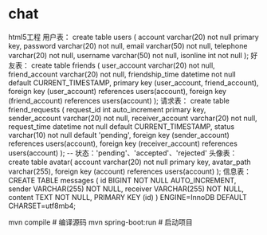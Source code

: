 # chat
html5工程
用户表：
create table users (
    account varchar(20) not null primary key,
    password varchar(20) not null,
    email varchar(50) not null,
    telephone varchar(20) not null,
    username varchar(50) not null,
    isonline int not null
);
好友表：
create table friends (
    user_account varchar(20) not null,
    friend_account varchar(20) not null,
    friendship_time datetime not null default CURRENT_TIMESTAMP,
    primary key (user_account, friend_account),
    foreign key (user_account) references users(account),
    foreign key (friend_account) references users(account)
);
请求表：
create table friend_requests (
    request_id int auto_increment primary key,
    sender_account varchar(20) not null,
    receiver_account varchar(20) not null,
    request_time datetime not null default CURRENT_TIMESTAMP,
    status varchar(10) not null default 'pending',
    foreign key (sender_account) references users(account),
    foreign key (receiver_account) references users(account)
);
-- 状态：'pending'、'accepted'、'rejected'
头像表：
create table avatar(
    account varchar(20) not null primary key,
    avatar_path varchar(255),
    foreign key (account) references users(account)
);
信息表：
CREATE TABLE messages (
    id BIGINT NOT NULL AUTO_INCREMENT,
    sender VARCHAR(255) NOT NULL,
    receiver VARCHAR(255) NOT NULL,
    content TEXT NOT NULL,
    PRIMARY KEY (id)
) ENGINE=InnoDB DEFAULT CHARSET=utf8mb4;

mvn compile  # 编译源码
mvn spring-boot:run # 启动项目
